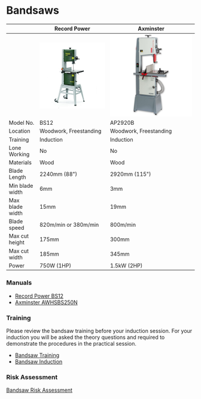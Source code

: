 Bandsaws
========

|                 | Record Power                 | Axminster                       |
|-----------------|------------------------------|---------------------------------|
|                 | ![img](../Training/8211.jpg) | ![img](../Training/ap2920b.jpg) |
| Model No.       | BS12                         | AP2920B                         |
| Location        | Woodwork, Freestanding       | Woodwork, Freestanding          |
| Training        | Induction                    | Induction                       |
| Lone Working    | No                           | No                              |
| Materials       | Wood                         | Wood                            |
| Blade Length    | 2240mm (88")                 | 2920mm (115")                   |
| Min blade width | 6mm                          | 3mm                             |
| Max blade width | 15mm                         | 19mm                            |
| Blade speed     | 820m/min or 380m/min         | 800m/min                        |
| Max cut height  | 175mm                        | 300mm                           |
| Max cut width   | 185mm                        | 345mm                           |
| Power           | 750W (1HP)                   | 1.5kW (2HP)                     |

### **Manuals**

-	[Record Power BS12](../../../instruction_manuals/bandsaw_green.pdf)
-	[Axminster AWHSBS250N](../../../instruction_manuals/bandsaw_grey.pdf)

### **Training**

Please review the bandsaw training before your induction session. For your induction you will be asked the theory questions and required to demonstrate the procedures in the practical session.

-	[Bandsaw Training](../Training/BandSaw.md)
-	[Bandsaw Induction](../Induction/BandSaw.md)

### **Risk Assessment**

[Bandsaw Risk Assessment](https://docs.google.com/document/d/1vmRQARijmAEr8GuRV7vNvCEUal7-j2Tp)
